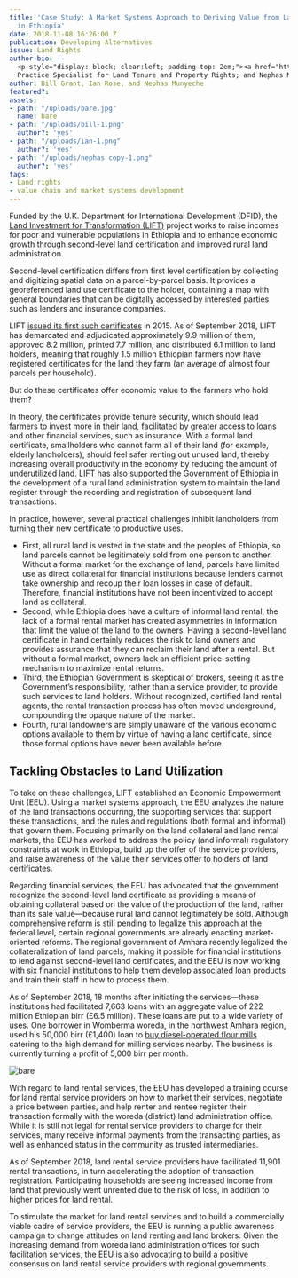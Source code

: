 ```yaml
---
title: 'Case Study: A Market Systems Approach to Deriving Value from Land Certificates
  in Ethiopia'
date: 2018-11-08 16:26:00 Z
publication: Developing Alternatives
issue: Land Rights
author-bio: |-
  <p style="display: block; clear:left; padding-top: 2em;"><a href="https://www.dai.com/who-we-are/our-team/bill-grant">Bill Grant</a> is DAI's Global Practice Leader for Market Systems Development; <a href="https://www.dai.com/who-we-are/our-team/ian-rose">Ian Rose</a> is a Senior Principal Global
  Practice Specialist for Land Tenure and Property Rights; and Nephas Munyeche is the Team Leader for InovAgro.</p>
author: Bill Grant, Ian Rose, and Nephas Munyeche
featured?: 
assets:
- path: "/uploads/bare.jpg"
  name: bare
- path: "/uploads/bill-1.png"
  author?: 'yes'
- path: "/uploads/ian-1.png"
  author?: 'yes'
- path: "/uploads/nephas copy-1.png"
  author?: 'yes'
tags:
- Land rights
- value chain and market systems development
---
```


Funded by the U.K. Department for International Development (DFID), the [Land Investment for Transformation (LIFT)](https://www.dai.com/our-work/projects/ethiopia-land-investment-transformation-lift) project works to raise incomes for poor and vulnerable populations in Ethiopia and to enhance economic growth through second-level land certification and improved rural land administration. 




Second-level certification differs from first level certification by collecting and digitizing spatial data on a parcel-by-parcel basis. It provides a georeferenced land use certificate to the holder, containing a map with general boundaries that can be digitally accessed by interested parties such as lenders and insurance companies. 

LIFT [issued its first such certificates](https://www.dai.com/news/lift-programme-issues-second-level-land-certificates-ethiopia) in 2015. As of September 2018, LIFT has demarcated and adjudicated approximately 9.9 million of them, approved 8.2 million, printed 7.7 million, and distributed 6.1 million to land holders, meaning that roughly 1.5 million Ethiopian farmers now have registered certificates for the land they farm (an average of almost four parcels per household). 

But do these certificates offer economic value to the farmers who hold them? 

In theory, the certificates provide tenure security, which should lead farmers to invest more in their land, facilitated by greater access to loans and other financial services, such as insurance. With a formal land certificate, smallholders who cannot farm all of their land (for example, elderly landholders), should feel safer renting out unused land, thereby increasing overall productivity in the economy by reducing the amount of underutilized land. LIFT has also supported the Government of Ethiopia in the development of a rural land administration system to maintain the land register through the recording and registration of subsequent land transactions.

In practice, however, several practical challenges inhibit landholders from turning their new certificate to productive uses. 

* First, all rural land is vested in the state and the peoples of Ethiopia, so land parcels cannot be legitimately sold from one person to another. Without a formal market for the exchange of land, parcels have limited use as direct collateral for financial institutions because lenders cannot take ownership and recoup their loan losses in case of default. Therefore, financial institutions have not been incentivized to accept land as collateral.
* Second, while Ethiopia does have a culture of informal land rental, the lack of a formal rental market has created asymmetries in information that limit the value of the land to the owners. Having a second-level land certificate in hand certainly reduces the risk to land owners and provides assurance that they can reclaim their land after a rental. But without a formal market, owners lack an efficient price-setting mechanism to maximize rental returns. 
* Third, the Ethiopian Government is skeptical of brokers, seeing it as the Government’s responsibility, rather than a service provider, to provide such services to land holders. Without recognized, certified land rental agents, the rental transaction process has often moved underground, compounding the opaque nature of the market.
* Fourth, rural landowners are simply unaware of the various economic options available to them by virtue of having a land certificate, since those formal options have never been available before.

## Tackling Obstacles to Land Utilization

To take on these challenges, LIFT established an Economic Empowerment Unit (EEU). Using a market systems approach, the EEU analyzes the nature of the land transactions occurring, the supporting services that support these transactions, and the rules and regulations (both formal and informal) that govern them. Focusing primarily on the land collateral and land rental markets, the EEU has worked to address the policy (and informal) regulatory constraints at work in Ethiopia, build up the offer of the service providers, and raise awareness of the value their services offer to holders of land certificates.

Regarding financial services, the EEU has advocated that the government recognize the second-level land certificate as providing a means of obtaining collateral based on the value of the production of the land, rather than its sale value—because rural land cannot legitimately be sold. Although comprehensive reform is still pending to legalize this approach at the federal level, certain regional governments are already enacting market-oriented reforms. The regional government of Amhara recently legalized the collateralization of land parcels, making it possible for financial institutions to lend against second-level land certificates, and the EEU is now working with six financial institutions to help them develop associated loan products and train their staff in how to process them. 

As of September 2018‚ 18 months after initiating the services—these institutions had facilitated 7,663 loans with an aggregate value of 222 million Ethiopian birr (£6.5 million). These loans are put to a wide variety of uses. One borrower in Womberma woreda, in the northwest Amhara region, used his 50,000 birr (£1,400) loan to [buy diesel-operated flour mills](http://dai-global-developments.com/articles/land-titles-in-ethiopia-open-doors-to-finance-and-investment/) catering to the high demand for milling services nearby. The business is currently turning a profit of 5,000 birr per month.

![bare](/uploads/bare.jpg "Alemneh Bare reinvested in his business after obtaining a loan by using his new land certificate as collateral.") 

With regard to land rental services, the EEU has developed a training course for land rental service providers on how to market their services, negotiate a price between parties, and help renter and rentee register their transaction formally with the woreda (district) land administration office. While it is still not legal for rental service providers to charge for their services, many receive informal payments from the transacting parties, as well as enhanced status in the community as trusted intermediaries. 

As of September 2018, land rental service providers have facilitated 11,901 rental transactions, in turn accelerating the adoption of transaction registration. Participating households are seeing increased income from land that previously went unrented due to the risk of loss, in addition to higher prices for land rental. 

To stimulate the market for land rental services and to build a commercially viable cadre of service providers, the EEU is running a public awareness campaign to change attitudes on land renting and land brokers. Given the increasing demand from woreda land administration offices for such facilitation services, the EEU is also advocating to build a positive consensus on land rental service providers with regional governments.
